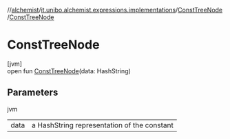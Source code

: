 //[alchemist](../../../index.md)/[it.unibo.alchemist.expressions.implementations](../index.md)/[ConstTreeNode](index.md)/[ConstTreeNode](-const-tree-node.md)

# ConstTreeNode

[jvm]\
open fun [ConstTreeNode](-const-tree-node.md)(data: HashString)

## Parameters

jvm

| | |
|---|---|
| data | a HashString representation of the constant |
